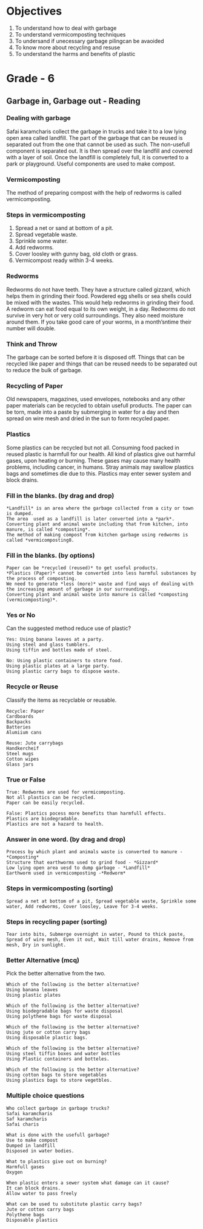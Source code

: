 # Objectives
1. To understand how to deal with garbage
2. To understand vermicomposting techniques
3. To undersand if unecessary garbage pilingcan be avaoided
4. To know more about recycling and resuse
5. To understand the harms and benefits of plastic

# Grade - 6
## Garbage in, Garbage out - Reading
### Dealing with garbage
Safai karamcharis collect the garbage in trucks and take it to a low lying open area called landfill. The part of the garbage that can be reused is separated out from the one that cannot be used as such. The non-usefull component is separated out. It is then spread over the landfill and covered with a layer of soil. Once the landfill is completely full, it is converted to a park or playground. Useful components are used to make compost.

### Vermicomposting
The method of preparing compost with the help of redworms is called vermicomposting.

### Steps in vermicomposting
1. Spread a net or sand at bottom of a pit.
2. Spread vegetable waste.
3. Sprinkle some water.
4. Add redworms.
5. Cover loosley with gunny bag, old cloth or grass.
6. Vermicompost ready within 3-4 weeks.

### Redworms
Redworms do not have teeth. They have a structure called gizzard, which helps them in grinding their food. Powdered egg shells or sea shells could be mixed with the wastes. This would help redworms in grinding their food. A redworm can eat food equal to its own weight, in a day. Redworms do not survive in very hot or very cold surroundings. They also need moisture around them. If you take good care of your worms, in a month’sntime their number will double.

### Think and Throw
The garbage can be sorted before it is disposed off. Things that can be recycled like paper and things that can be reused needs to be separated out to reduce the bulk of garbage.

### Recycling of Paper
Old newspapers, magazines, used envelopes, notebooks and any other paper materials can be recycled to obtain usefull products. The paper can be torn, made into a paste by submerging in water for a day and then spread on wire mesh and dried in the sun to form recycled paper.

### Plastics
Some plastics can be recycled but not all. Consuming food packed in reused plastic is harmfull for our health. All kind of plastics give out harmful gases, upon heating or burning. These gases may cause many health problems,
including cancer, in humans. Stray animals may swallow plastics bags and sometimes die due to this. Plastics may enter sewer system and block drains.

### Fill in the blanks. (by drag and drop)
```
*Landfill* is an area where the garbage collected from a city or town is dumped. 
The area  used as a landfill is later converted into a *park*.
Converting plant and animal waste including that from kitchen, into manure, is called *composting*.
The method of making compost from kitchen garbage using redworms is called *vermicomposting8.
```
### Fill in the blanks. (by options)
```
Paper can be *recycled (reused)* to get useful products.
*Plastics (Paper)* cannot be converted into less harmful substances by the process of composting.
We need to generate *less (more)* waste and find ways of dealing with the increasing amount of garbage in our surroundings.
Converting plant and animal waste into manure is called *composting (vermicomposting)*.
```
### Yes or No
Can the suggested method reduce use of plastic?

```
Yes: Using banana leaves at a party.
Using steel and glass tumblers.
Using tiffin and bottles made of steel.

No: Using plastic containers to store food.
Using plastic plates at a large party.
Using plastic carry bags to dispose waste.
```
### Recycle or Reuse
Classify the items as recyclable or reusable.

```
Recycle: Paper
Cardboards
Backpacks
Batteries
Alumiium cans

Reuse: Jute carrybags
Handkercheif
Steel mugs
Cotton wipes
Glass jars
```
### True or False
```
True: Redworms are used for vermicomposting.
Not all plastics can be recycled.
Paper can be easily recycled.

False: Plastics pocess more benefits than harmfull effects.
Plastics are biodegradable.
Plastics are not a hazard to health.
```
### Answer in one word. (by drag and drop)
```
Process by which plant and animals waste is converted to manure - *Composting*
Structure that earthworms used to grind food - *Gizzard*
Low lying open area uesd to dump garbage - *Landfill*
Earthworm used in vermicomposting -*Redworm*
```
### Steps in vermicomposting (sorting)
```
Spread a net at bottom of a pit, Spread vegetable waste, Sprinkle some water, Add redworms, Cover loosley, Leave for 3-4 weeks.
```
### Steps in recycling paper (sorting)
```
Tear into bits, Submerge overnight in water, Pound to thick paste, Spread of wire mesh, Even it out, Wait till water drains, Remove from mesh, Dry in sunlight.
```
### Better Alternative (mcq)
Pick the better alternative from the two.
```
Which of the following is the better alternative?
Using banana leaves
Using plastic plates

Which of the following is the better alternative?
Using biodegradable bags for waste disposal
Using polythene bags for waste disposal

Which of the following is the better alternative?
Using jute or cotton carry bags
Using disposable plastic bags.

Which of the following is the better alternative?
Using steel tiffin boxes and water bottles
Using Plastic containers and botteles.

Which of the following is the better alternative?
Using cotton bags to store vegetables
Using plastics bags to store vegetbles.
```
### Multiple choice questions
```
Who collect garbage in garbage trucks?
Safai karamcharis
Saf karamcharis
Safai charis

What is done with the usefull garbage?
Use to make compost
Dumped in landfill
Disposed in water bodies.

What to plastics give out on burning?
Harmfull gases
Oxygen

When plastic enters a sewer system what damage can it cause?
It can block drains.
Allow water to pass freely 

What can be used tu substitute plastic carry bags?
Jute or cotton carry bags
Polythene bags
Disposable plastics
```



